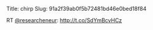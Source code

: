 Title: chirp
Slug: 91a2f39ab0f5b72481bd46e0bed18f84

RT <a href="http://twitter.com/researcheneur">@researcheneur</a>: <a href="http://t.co/SdYmBcvHCz">http://t.co/SdYmBcvHCz</a>
